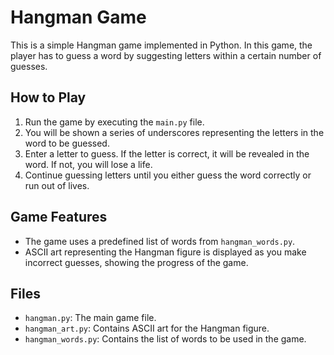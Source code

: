 # Hangman Game

This is a simple Hangman game implemented in Python. In this game, the player has to guess a word by suggesting letters within a certain number of guesses.

## How to Play

1. Run the game by executing the `main.py` file.
2. You will be shown a series of underscores representing the letters in the word to be guessed.
3. Enter a letter to guess. If the letter is correct, it will be revealed in the word. If not, you will lose a life.
4. Continue guessing letters until you either guess the word correctly or run out of lives.

## Game Features

- The game uses a predefined list of words from `hangman_words.py`.
- ASCII art representing the Hangman figure is displayed as you make incorrect guesses, showing the progress of the game.

## Files

- `hangman.py`: The main game file.
- `hangman_art.py`: Contains ASCII art for the Hangman figure.
- `hangman_words.py`: Contains the list of words to be used in the game.

